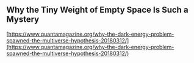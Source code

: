 ## Why the Tiny Weight of Empty Space Is Such a Mystery
  
  [https://www.quantamagazine.org/why-the-dark-energy-problem-spawned-the-multiverse-hypothesis-20180312/](https://www.quantamagazine.org/why-the-dark-energy-problem-spawned-the-multiverse-hypothesis-20180312/)
